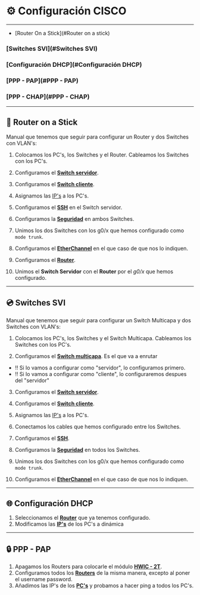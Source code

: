# ⚙️ Configuración CISCO
---

- [Router On a Stick](#Router on a stick)
### [Switches SVI](#Switches SVI)
### [Configuración DHCP](#Configuración DHCP)
### [PPP - PAP](#PPP - PAP)
### [PPP - CHAP](#PPP - CHAP)

---
## 🛜 Router on a Stick

Manual que tenemos que seguir para configurar un Router y dos Switches con VLAN's:

1. Colocamos los PC's, los Switches y el Router. Cableamos los Switches con los PC's.

2. Configuramos el **[Switch servidor](servidor.md)**.

3. Configuramos el **[Switch cliente](cliente.md)**.

4. Asignamos las [IP's](ips.md) a los PC's.

5. Configuramos el **[SSH](ssh.md)** en el Switch servidor.

6. Configuramos la **[Seguridad](seguridad.md)** en ambos Switches.

7. Unimos los dos Switches con los g0/x que hemos configurado como `mode trunk`.

8. Configuramos el **[EtherChannel](etherchannel.md)** en el que caso de que nos lo indiquen.

9. Configuramos el **[Router](router.md)**.

10. Unimos el **Switch Servidor** con el **Router** por el *g0/x* que hemos configurado.

---
## 💿 Switches SVI

Manual que tenemos que seguir para configurar un Switch Multicapa y dos Switches con VLAN's:

1. Colocamos los PC's, los Switches y el Switch Multicapa. Cableamos los Switches con los PC's.

2. Configuramos el **[Switch multicapa](multicapasvi.md)**. Es el que va a enrutar 
  - ‼️ Si lo vamos a configurar como "servidor", lo configuramos primero.
  - ‼️ Si lo vamos a configurar como "cliente", lo configuraremos despues del "servidor"

3. Configuramos el **[Switch servidor](servidorsvi.md)**.

4. Configuramos el **[Switch cliente](clientesvi.md)**.

5. Asignamos las [IP's](ips.md) a los PC's.

6. Conectamos los cables que hemos configurado entre los Switches.

7. Configuramos el **[SSH](sshsvi.md)**.

8. Configuramos la **[Seguridad](seguridadsvi.md)** en todos los Switches.

9. Unimos los dos Switches con los g0/x que hemos configurado como `mode trunk`.

10. Configuramos el **[EtherChannel](etherchannelsvi.md)** en el que caso de que nos lo indiquen.
---

## 🌐 Configuración DHCP

1. Seleccionamos el **[Router](routerdhcp.md)** que ya tenemos configurado.
2. Modificamos las **[IP's](ipdhcp.md)** de los PC's a dinámica
---

## 🔒 PPP - PAP

1. Apagamos los Routers para colocarle el módulo **[HWIC - 2T](hwic2t.md)**.
2. Configuramos todos los **[Routers](routerpap.md)** de la misma manera, excepto al poner el username password.
3. Añadimos las IP's de los **[PC's](ips_pcs.md)** y probamos a hacer ping a todos los PC's.
